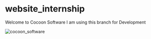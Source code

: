 # website_internship

Welcome to Cocoon Software
I am using this branch for Development

![cocoon_software](https://github.com/cocoonsoftware/website_internship/assets/12131238/cdbf68ad-45a1-4621-b0f1-6a0c4c3d7ba1)
